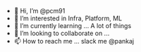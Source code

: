 - 👋 Hi, I’m @pcm91
- 👀 I’m interested in Infra, Platform, ML
- 🌱 I’m currently learning ... A lot of things
- 💞️ I’m looking to collaborate on ... 
- 📫 How to reach me ... slack me @pankaj

<!---
pcm91/pcm91 is a ✨ special ✨ repository because its `README.md` (this file) appears on your GitHub profile.
You can click the Preview link to take a look at your changes.
--->
